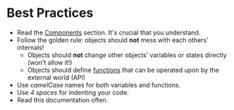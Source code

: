 Best Practices
==============

- Read the [Components](components) section. It's crucial that you understand.
- Follow the golden rule: objects should **not** mess with each others' internals!
    - Objects should **not** change other objects' variables or states directly (won't allow it!)
    - Objects should define [functions](functions) that can be operated upon by the external world (API)
- Use *camelCase* names for both variables and functions.
- Use *4 spaces* for indenting your code.
- Read this documentation often.